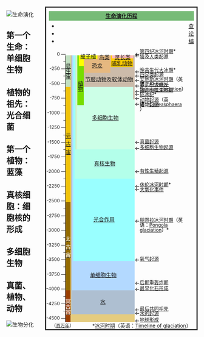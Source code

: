 
<div id="Container" class="toccolours" style="text-align: left; padding:0.5em 0 0 0; border-style:solid; float:right;clear:right; padding:0 0.5em; margin:0.3em 0 0.8em 1.4em; overflow: hidden;"><div id="Title" style="background-color:#77bb77; font-weight:bold; padding:0.2em; text-align:center; margin:0.6em 0 1.2em 0"><a href="/wiki/%E7%94%9F%E5%91%BD%E6%BC%94%E5%8C%96%E5%8E%86%E7%A8%8B" title="生命演化历程">生命演化历程</a></div><div id="Contains-Timeline-Scale-Notes"><div style="text-align:right; position:relative; top:-1em;"><link rel="mw-deduplicated-inline-style" href="mw-data:TemplateStyles:r78597503"><link rel="mw-deduplicated-inline-style" href="mw-data:TemplateStyles:r79430951"><div class="navbar plainlinks hlist navbar-mini"><ul><li class="nv--{zh-hans:查看;zh-hant:檢視;}-"><a href="/wiki/Template:Life_timeline" title="Template:Life timeline"><abbr title="查看该模板">查</abbr></a></li><li class="nv-讨论"><a href="/wiki/Template_talk:Life_timeline" title="Template talk:Life timeline"><abbr title="讨论该模板">论</abbr></a></li><li class="nv-编辑"><a class="external text" href="https://zh.wikipedia.org/w/index.php?title=Template:Life_timeline&amp;action=edit"><abbr title="编辑该模板">编</abbr></a></li></ul></div></div><div id="Scale" style="width:3.1em; position:relative; top:-0.82em; float:left; height:50em; padding:0px"><div style="float:right; position:absolute; right:-1px; top:49.559471365639em;"><span style="font-size:86%;white-space:nowrap;">-4500&nbsp;—</span></div><div style="float:right; position:absolute; right:-1px; top:48.18281938326em;"><span style="font-size:86%;white-space:nowrap;">–</span></div><div style="float:right; position:absolute; right:-1px; top:46.806167400881em;"><span style="font-size:86%;white-space:nowrap;">-4250&nbsp;—</span></div><div style="float:right; position:absolute; right:-1px; top:45.429515418502em;"><span style="font-size:86%;white-space:nowrap;">–</span></div><div style="float:right; position:absolute; right:-1px; top:44.052863436123em;"><span style="font-size:86%;white-space:nowrap;">-4000&nbsp;—</span></div><div style="float:right; position:absolute; right:-1px; top:42.676211453744em;"><span style="font-size:86%;white-space:nowrap;">–</span></div><div style="float:right; position:absolute; right:-1px; top:41.299559471366em;"><span style="font-size:86%;white-space:nowrap;">-3750&nbsp;—</span></div><div style="float:right; position:absolute; right:-1px; top:39.922907488987em;"><span style="font-size:86%;white-space:nowrap;">–</span></div><div style="float:right; position:absolute; right:-1px; top:38.546255506608em;"><span style="font-size:86%;white-space:nowrap;">-3500&nbsp;—</span></div><div style="float:right; position:absolute; right:-1px; top:37.169603524229em;"><span style="font-size:86%;white-space:nowrap;">–</span></div><div style="float:right; position:absolute; right:-1px; top:35.79295154185em;"><span style="font-size:86%;white-space:nowrap;">-3250&nbsp;—</span></div><div style="float:right; position:absolute; right:-1px; top:34.416299559471em;"><span style="font-size:86%;white-space:nowrap;">–</span></div><div style="float:right; position:absolute; right:-1px; top:33.039647577093em;"><span style="font-size:86%;white-space:nowrap;">-3000&nbsp;—</span></div><div style="float:right; position:absolute; right:-1px; top:31.662995594714em;"><span style="font-size:86%;white-space:nowrap;">–</span></div><div style="float:right; position:absolute; right:-1px; top:30.286343612335em;"><span style="font-size:86%;white-space:nowrap;">-2750&nbsp;—</span></div><div style="float:right; position:absolute; right:-1px; top:28.909691629956em;"><span style="font-size:86%;white-space:nowrap;">–</span></div><div style="float:right; position:absolute; right:-1px; top:27.533039647577em;"><span style="font-size:86%;white-space:nowrap;">-2500&nbsp;—</span></div><div style="float:right; position:absolute; right:-1px; top:26.156387665198em;"><span style="font-size:86%;white-space:nowrap;">–</span></div><div style="float:right; position:absolute; right:-1px; top:24.779735682819em;"><span style="font-size:86%;white-space:nowrap;">-2250&nbsp;—</span></div><div style="float:right; position:absolute; right:-1px; top:23.403083700441em;"><span style="font-size:86%;white-space:nowrap;">–</span></div><div style="float:right; position:absolute; right:-1px; top:22.026431718062em;"><span style="font-size:86%;white-space:nowrap;">-2000&nbsp;—</span></div><div style="float:right; position:absolute; right:-1px; top:20.649779735683em;"><span style="font-size:86%;white-space:nowrap;">–</span></div><div style="float:right; position:absolute; right:-1px; top:19.273127753304em;"><span style="font-size:86%;white-space:nowrap;">-1750&nbsp;—</span></div><div style="float:right; position:absolute; right:-1px; top:17.896475770925em;"><span style="font-size:86%;white-space:nowrap;">–</span></div><div style="float:right; position:absolute; right:-1px; top:16.519823788546em;"><span style="font-size:86%;white-space:nowrap;">-1500&nbsp;—</span></div><div style="float:right; position:absolute; right:-1px; top:15.143171806167em;"><span style="font-size:86%;white-space:nowrap;">–</span></div><div style="float:right; position:absolute; right:-1px; top:13.766519823789em;"><span style="font-size:86%;white-space:nowrap;">-1250&nbsp;—</span></div><div style="float:right; position:absolute; right:-1px; top:12.38986784141em;"><span style="font-size:86%;white-space:nowrap;">–</span></div><div style="float:right; position:absolute; right:-1px; top:11.013215859031em;"><span style="font-size:86%;white-space:nowrap;">-1000&nbsp;—</span></div><div style="float:right; position:absolute; right:-1px; top:9.636563876652em;"><span style="font-size:86%;white-space:nowrap;">–</span></div><div style="float:right; position:absolute; right:-1px; top:8.2599118942731em;"><span style="font-size:86%;white-space:nowrap;">-750&nbsp;—</span></div><div style="float:right; position:absolute; right:-1px; top:6.8832599118943em;"><span style="font-size:86%;white-space:nowrap;">–</span></div><div style="float:right; position:absolute; right:-1px; top:5.5066079295154em;"><span style="font-size:86%;white-space:nowrap;">-500&nbsp;—</span></div><div style="float:right; position:absolute; right:-1px; top:4.1299559471366em;"><span style="font-size:86%;white-space:nowrap;">–</span></div><div style="float:right; position:absolute; right:-1px; top:2.7533039647577em;"><span style="font-size:86%;white-space:nowrap;">-250&nbsp;—</span></div><div style="float:right; position:absolute; right:-1px; top:1.3766519823789em;"><span style="font-size:86%;white-space:nowrap;">–</span></div><div style="float:right; position:absolute; right:-1px; top:0em;"><span style="font-size:86%;white-space:nowrap;">0&nbsp;—</span></div></div><div id="ScaleBar" style="width:1px; float:left; height:50em; padding:0; background-color:#242020"></div><div id="Timeline" class="toccolours" style="font-size:100%; width:100%; height:50em; padding:0px; float:left; width:13em; border:none; background-color:;"><div class="bar" style="font-size:100%; background-color:#e5cc7f; border-style: none; position:absolute; text-align:center; margin-top:0em; height:50em; margin-left:0.91em; width:12.09em;"><div class="nudge" style="font-size:100%; position:relative; top:-0.86em; left:-0em;"><span style="position:relative; align:center; vertical-align:middle; bottom:-25em;">&nbsp;</span></div></div><div class="bar" style="font-size:100%; background-color:#aebfd1; border-style: none; position:absolute; text-align:center; margin-top:44.052863436123em; height:4.5374449339207em; margin-left:1.04em; width:11.96em;"><div class="nudge" style="font-size:100%; position:relative; top:-0.86em; left:-0em;"><span style="position:relative; align:center; vertical-align:middle; bottom:-2.2687224669604em;"><a href="/wiki/%E5%9C%B0%E7%90%83%E4%B8%8A%E6%B0%B4%E7%9A%84%E6%9D%A5%E6%BA%90" title="地球上水的来源">水</a></span></div></div><div class="bar" style="font-size:100%; background-color:#aebfd1; border-style: none; position:absolute; text-align:center; margin-top:0em; height:44.052863436123em; margin-left:1.04em; width:0.13em;"><div class="nudge" style="font-size:100%; position:relative; top:-0.86em; left:-0em;"><span style="position:relative; align:center; vertical-align:middle; bottom:-22.026431718062em;">&nbsp;</span></div></div><div class="bar" style="font-size:100%; background-color:#b3d9ff; border-style: none; position:absolute; text-align:center; margin-top:38.546255506608em; height:5.5066079295154em; margin-left:1.17em; width:11.83em;"><div class="nudge" style="font-size:100%; position:relative; top:-0.86em; left:-0em;"><span style="position:relative; align:center; vertical-align:middle; bottom:-2.7533039647577em;"><a href="/wiki/%E5%8D%95%E7%BB%86%E8%83%9E%E7%94%9F%E7%89%A9" title="单细胞生物">单细胞生物</a></span></div></div><div class="bar" style="font-size:100%; background-color:#b3d9ff; border-style: none; position:absolute; text-align:center; margin-top:0em; height:38.546255506608em; margin-left:1.17em; width:0.26em;"><div class="nudge" style="font-size:100%; position:relative; top:-0.86em; left:-0em;"><span style="position:relative; align:center; vertical-align:middle; bottom:-19.273127753304em;">&nbsp;</span></div></div><div class="bar" style="font-size:100%; background-color:#99ffff; border-style: none; position:absolute; text-align:center; margin-top:23.127753303965em; height:15.418502202643em; margin-left:1.43em; width:11.57em;"><div class="nudge" style="font-size:100%; position:relative; top:-0.86em; left:-0em;"><span style="position:relative; align:center; vertical-align:middle; bottom:-7.7092511013216em;"><a href="/wiki/%E5%85%89%E5%90%88%E4%BD%9C%E7%94%A8%E7%9A%84%E6%BC%94%E5%8C%96" title="光合作用的演化">光合作用</a></span></div></div><div class="bar" style="font-size:100%; background-color:#99ffff; border-style: none; position:absolute; text-align:center; margin-top:0em; height:23.127753303965em; margin-left:1.43em; width:0.26em;"><div class="nudge" style="font-size:100%; position:relative; top:-0.86em; left:-0em;"><span style="position:relative; align:center; vertical-align:middle; bottom:-11.563876651982em;">&nbsp;</span></div></div><div class="bar" style="font-size:100%; background-color:#b3ffea; border-style: none; position:absolute; text-align:center; margin-top:17.621145374449em; height:5.5066079295154em; margin-left:1.69em; width:11.31em;"><div class="nudge" style="font-size:100%; position:relative; top:-0.86em; left:-0em;"><span style="position:relative; align:center; vertical-align:middle; bottom:-2.7533039647577em;"><a href="/wiki/%E7%9C%9F%E6%A0%B8%E7%94%9F%E7%89%A9" title="真核生物">真核生物</a></span></div></div><div class="bar" style="font-size:100%; background-color:#b3ffea; border-style: none; position:absolute; text-align:center; margin-top:0em; height:17.621145374449em; margin-left:1.69em; width:0.26em;"><div class="nudge" style="font-size:100%; position:relative; top:-0.86em; left:-0em;"><span style="position:relative; align:center; vertical-align:middle; bottom:-8.8105726872247em;">&nbsp;</span></div></div><div class="bar" style="font-size:100%; background-color:#ccffe7; border-style: none; position:absolute; text-align:center; margin-top:5.9581497797357em; height:11.662995594714em; margin-left:1.95em; width:11.05em;"><div class="nudge" style="font-size:100%; position:relative; top:-0.86em; left:-0em;"><span style="position:relative; align:center; vertical-align:middle; bottom:-5.8314977973568em;"><a href="/wiki/%E5%A4%9A%E7%B4%B0%E8%83%9E%E7%94%9F%E7%89%A9" title="多细胞生物">多细胞生物</a></span></div></div><div class="bar" style="font-size:100%; background-color:#ccffe7; border-style: none; position:absolute; text-align:center; margin-top:0em; height:5.9581497797357em; margin-left:1.95em; width:0.26em;"><div class="nudge" style="font-size:100%; position:relative; top:-0.86em; left:-0em;"><span style="position:relative; align:center; vertical-align:middle; bottom:-2.9790748898678em;">&nbsp;</span></div></div><div class="bar" style="font-size:100%; background-color:#77dd00; border-style: none; position:absolute; text-align:center; margin-top:1.9823788546256em; height:7.3788546255507em; margin-left:2.21em; width:1.17em;"><div class="nudge" style="font-size:100%; position:relative; top:-0.86em; left:-0em;"><span style="position:relative; align:center; vertical-align:middle; bottom:-3.6894273127753em;"><a href="/wiki/%E6%A4%8D%E7%89%A9" title="植物"><span style="display:block; text-align:center; line-height:1em;">植<br>物</span></a></span></div></div><div class="bar" style="font-size:100%; background-color:#77dd00; border-style: none; position:absolute; text-align:center; margin-top:0em; height:1.9823788546256em; margin-left:2.21em; width:0.26em;"><div class="nudge" style="font-size:100%; position:relative; top:-0.86em; left:-0em;"><span style="position:relative; align:center; vertical-align:middle; bottom:-0.99118942731278em;">&nbsp;</span></div></div><div class="bar" style="font-size:100%; background-color:#ccbbaa; border-style: none; position:absolute; text-align:center; margin-top:2.2026431718062em; height:3.7555066079295em; margin-left:3.38em; width:9.62em;"><div class="nudge" style="font-size:100%; position:relative; top:-0.36em; left:-0em;"><span style="position:relative; align:center; vertical-align:middle; bottom:-1.8777533039648em;"><a href="/wiki/%E8%8A%82%E8%82%A2%E5%8A%A8%E7%89%A9" title="节肢动物">节肢动物</a>及<a href="/wiki/%E8%BD%AF%E4%BD%93%E5%8A%A8%E7%89%A9" title="软体动物">软体动物</a></span></div></div><div class="bar" style="font-size:100%; background-color:#ffff00; border-style: none; position:absolute; text-align:center; margin-top:0em; height:1.9823788546256em; margin-left:2.47em; width:3.51em;"><div class="nudge" style="font-size:100%; position:relative; top:-1.56em; left:-0em;"><span style="position:relative; align:center; vertical-align:middle; bottom:-0.99118942731278em;"><span class="nowrap"><a href="/wiki/%E8%A2%AB%E5%AD%90%E6%A4%8D%E7%89%A9" title="被子植物">被子植物</a></span></span></div></div><div class="bar" style="font-size:100%; background-color:#e6b880; border-style: none; position:absolute; text-align:center; margin-top:0.72136563876652em; height:2.5825991189427em; margin-left:3.38em; width:5.07em;"><div class="nudge" style="font-size:100%; position:relative; top:-0.86em; left:-0em;"><span style="position:relative; align:center; vertical-align:middle; bottom:-1.2912995594714em;"><a href="/wiki/%E6%81%90%E9%BE%99" title="恐龙">恐龙</a></span></div></div><div class="bar" style="font-size:100%; background-color:#ffcc00; border-style: none; position:absolute; text-align:center; margin-top:0em; height:2.2026431718062em; margin-left:8.58em; width:4.42em;"><div class="nudge" style="font-size:100%; position:relative; top:-0.86em; left:-0em;"><span style="position:relative; align:center; vertical-align:middle; bottom:-1.1013215859031em;">&nbsp;</span></div></div><div class="bar" style="font-size:100%; background-color:#ffcc00; border-style: none; position:absolute; text-align:center; margin-top:0.6057268722467em; height:1.5969162995595em; margin-left:8.45em; width:4.29em;"><div class="nudge" style="font-size:100%; position:relative; top:-0.71em; left:-0em;"><span style="position:relative; align:center; vertical-align:middle; bottom:-0.79845814977974em;"><a href="/wiki/%E5%93%BA%E4%B9%B3%E5%8A%A8%E7%89%A9" title="哺乳动物">哺乳动物</a></span></div></div><div class="bar" style="font-size:100%; background-color:#e6b880; border-style: none; position:absolute; text-align:center; margin-top:0em; height:1.3325991189427em; margin-left:5.98em; width:2.6em;"><div class="nudge" style="font-size:100%; position:relative; top:-1.085em; left:-0em;"><span style="position:relative; align:center; vertical-align:middle; bottom:-0.66629955947137em;"><a href="/wiki/%E9%B8%9F" title="鸟">鸟类</a></span></div></div><div class="bar" style="font-size:100%; background-color:#ffbbbb; border-style: none; position:absolute; text-align:center; margin-top:0em; height:0.6057268722467em; margin-left:8.71em; width:4.03em;"><div class="nudge" style="font-size:100%; position:relative; top:-0.76em; left:-0em;"><span style="position:relative; align:center; vertical-align:middle; bottom:-0.30286343612335em;"><a href="/wiki/%E7%81%B5%E9%95%BF%E7%9B%AE" title="灵长目">灵长类</a></span></div></div><div class="bar" style="font-size:100%; background-color:#993c00; border-style: none; position:absolute; text-align:center; margin-top:44.052863436123em; height:5.9471365638767em; margin-left:0em; width:0.91em;"><div class="nudge" style="font-size:100%; position:relative; top:-1.36em; left:-0.05em;"><span style="position:relative; align:center; vertical-align:middle; bottom:-2.9735682819383em;"><span style="display:block; text-align:center; line-height:1em;"><a href="/wiki/%E5%86%A5%E5%8F%A4%E5%AE%99" title="冥古宙"><span style="font-family:sans-serif;font-size:100%;color:#ffffff;background-color:transparent;;">冥<br>古<br>宙</span></a></span></span></div></div><div class="bar" style="font-size:100%; background-color:#936a00; border-style: none; position:absolute; text-align:center; margin-top:27.533039647577em; height:16.519823788546em; margin-left:0em; width:0.91em;"><div class="nudge" style="font-size:100%; position:relative; top:-2.06em; left:-0.05em;"><span style="position:relative; align:center; vertical-align:middle; bottom:-8.2599118942731em;"><span style="display:block; text-align:center; line-height:1.5em;"><a href="/wiki/%E5%A4%AA%E5%8F%A4%E5%AE%99" title="太古宙"><span style="font-family:sans-serif;font-size:100%;color:#ffffff;background-color:transparent;;">太<br>古<br>宙</span></a></span></span></div></div><div class="bar" style="font-size:100%; background-color:#f1c309; border-style: none; position:absolute; text-align:center; margin-top:5.9581497797357em; height:21.574889867841em; margin-left:0em; width:0.91em;"><div class="nudge" style="font-size:100%; position:relative; top:-2.36em; left:-0em;"><span style="position:relative; align:center; vertical-align:middle; bottom:-10.787444933921em;"><span style="display:block; text-align:center; line-height:1.5em;"><a href="/wiki/%E5%85%83%E5%8F%A4%E5%AE%99" title="元古宙">元<br>古<br>宙</a></span></span></div></div><div class="bar" style="font-size:100%; background-color:#c1e0c1; border-style: none; position:absolute; text-align:center; margin-top:0em; height:5.9581497797357em; margin-left:0em; width:0.91em;"><div class="nudge" style="font-size:100%; position:relative; top:-1.46em; left:-0em;"><span style="position:relative; align:center; vertical-align:middle; bottom:-2.9790748898678em;"><span style="display:block; text-align:center; line-height:1em;"><a href="/wiki/%E6%98%BE%E7%94%9F%E5%AE%99" title="显生宙">显<br>生<br>宙</a></span></span></div></div><div class="bar" style="font-size:100%; background-color:#ccbbaa; border-style: none; position:absolute; text-align:center; margin-top:0em; height:8.2599118942731em; margin-left:12.714em; width:0.286em;"><div class="nudge" style="font-size:100%; position:relative; top:-0.86em; left:-0em;"><span style="position:relative; align:center; vertical-align:middle; bottom:-4.1299559471366em;">&nbsp;</span></div></div><div class="bar" style="font-size:100%; background-color:#ccbbaa; border-style: none; position:absolute; text-align:center; margin-top:0em; height:2.2026431718062em; margin-left:12.714em; width:0.286em;"><div class="nudge" style="font-size:100%; position:relative; top:-0.86em; left:-0em;"><span style="position:relative; align:center; vertical-align:middle; bottom:-1.1013215859031em;">&nbsp;</span></div></div></div><div id="Annotations" style="float:left; position:relative; width:10.05em"><div class="annot-bar" style="width:auto; font-size:100%; position:absolute; text-align:center; margin-top:50em;"><div class="annot-arrow" style="position:relative; text-size:100%; top:-0.86em; left:-0em; float:left;"><span style="color:black;">←</span></div><div class="annot-nudge" style="text-size:100%; float:left; position:relative; text-align:left; top:-0.75em; left:-0em; width:8.8em;"><span style="position:relative; width:auto; z-index:10; font-size:90%; color:black; vertical-align:middle; line-height:100%; bottom:0;"><a href="/wiki/%E5%9C%B0%E7%90%83%E7%9A%84%E5%B9%B4%E9%BD%A1" title="地球的年龄">地球形成</a></span></div></div><div class="annot-bar" style="width:auto; font-size:100%; position:absolute; text-align:center; margin-top:48.568281938326em;"><div class="annot-arrow" style="position:relative; text-size:100%; top:-0.86em; left:-0em; float:left;"><span style="color:black;">←</span></div><div class="annot-nudge" style="text-size:100%; float:left; position:relative; text-align:left; top:-0.55em; left:-0em; width:8.8em;"><span style="position:relative; width:auto; z-index:10; font-size:90%; color:black; vertical-align:middle; line-height:100%; bottom:0;"><a href="/wiki/%E5%9C%B0%E7%90%83%E4%B8%8A%E6%B0%B4%E7%9A%84%E6%9D%A5%E6%BA%90" title="地球上水的来源">水的起源</a></span></div></div><div class="annot-bar" style="width:auto; font-size:100%; position:absolute; text-align:center; margin-top:47.907488986784em;"><div class="annot-arrow" style="position:relative; text-size:100%; top:-0.86em; left:-0em; float:left;"><span style="color:black;">←</span></div><div class="annot-nudge" style="text-size:100%; float:left; position:relative; text-align:left; top:-0.75em; left:-0em; width:8.8em;"><span style="position:relative; width:auto; z-index:10; font-size:90%; color:black; vertical-align:middle; line-height:100%; bottom:0;"><a href="/wiki/%E6%9C%80%E5%BE%8C%E5%85%B1%E5%90%8C%E7%A5%96%E5%85%88" title="最后共同祖先">最后共同祖先</a></span></div></div><div class="annot-bar" style="width:auto; font-size:100%; position:absolute; text-align:center; margin-top:44.052863436123em;"><div class="annot-arrow" style="position:relative; text-size:100%; top:-0.86em; left:-0em; float:left;"><span style="color:black;">←</span></div><div class="annot-nudge" style="text-size:100%; float:left; position:relative; text-align:left; top:-0.75em; left:-0em; width:8.8em;"><span style="position:relative; width:auto; z-index:10; font-size:90%; color:black; vertical-align:middle; line-height:100%; bottom:0;"><a href="/wiki/%E5%B7%B2%E7%9F%A5%E6%9C%80%E5%8F%A4%E8%80%81%E7%9A%84%E7%94%9F%E5%91%BD" title="已知最古老的生命">最早化石形成</a></span></div></div><div class="annot-bar" style="width:auto; font-size:100%; position:absolute; text-align:center; margin-top:42.95154185022em;"><div class="annot-arrow" style="position:relative; text-size:100%; top:-0.86em; left:-0em; float:left;"><span style="color:black;">←</span></div><div class="annot-nudge" style="text-size:100%; float:left; position:relative; text-align:left; top:-0.75em; left:-0em; width:8.8em;"><span style="position:relative; width:auto; z-index:10; font-size:90%; color:black; vertical-align:middle; line-height:100%; bottom:0;"><a href="/wiki/%E5%BE%8C%E6%9C%9F%E9%87%8D%E8%BD%9F%E7%82%B8%E6%9C%9F" title="后期重轰炸期">后期重轰炸期</a></span></div></div><div class="annot-bar" style="width:auto; font-size:100%; position:absolute; text-align:center; margin-top:38.546255506608em;"><div class="annot-arrow" style="position:relative; text-size:100%; top:-0.86em; left:-0em; float:left;"><span style="color:black;">←</span></div><div class="annot-nudge" style="text-size:100%; float:left; position:relative; text-align:left; top:-0.75em; left:-0em; width:8.8em;"><span style="position:relative; width:auto; z-index:10; font-size:90%; color:black; vertical-align:middle; line-height:100%; bottom:0;"><a href="/wiki/%E6%B0%A7%E6%B0%94%E5%9C%B0%E8%B4%A8%E5%8E%86%E5%8F%B2" title="氧气地质历史">氧气起源</a></span></div></div><div class="annot-bar" style="width:auto; font-size:100%; position:absolute; text-align:center; margin-top:31.277533039648em;"><div class="annot-arrow" style="position:relative; text-size:100%; top:-0.86em; left:-0em; float:left;"><span style="color:black;">←</span></div><div class="annot-nudge" style="text-size:100%; float:left; position:relative; text-align:left; top:-0.75em; left:-0em; width:8.8em;"><span style="position:relative; width:auto; z-index:10; font-size:90%; color:black; vertical-align:middle; line-height:100%; bottom:0;"><span class="ilh-all" data-orig-title="朋哥拉冰河時期" data-lang-code="en" data-lang-name="英语" data-foreign-title="Pongola glaciation"><span class="ilh-page"><a href="/w/index.php?title=%E6%9C%8B%E5%93%A5%E6%8B%89%E5%86%B0%E6%B2%B3%E6%99%82%E6%9C%9F&amp;action=edit&amp;redlink=1" class="new" original-title="朋哥拉冰河时期（页面不存在）">朋哥拉冰河时期</a></span><span class="noprint ilh-comment">（<span class="ilh-lang">英语</span><span class="ilh-colon">：</span><span class="ilh-link"><a href="https://en.wikipedia.org/wiki/Pongola_glaciation" class="extiw" title="en:Pongola glaciation"><span lang="en" dir="auto">Pongola glaciation</span></a></span>）</span></span>*</span></div></div><div class="annot-bar" style="width:auto; font-size:100%; position:absolute; text-align:center; margin-top:25.330396475771em;"><div class="annot-arrow" style="position:relative; text-size:100%; top:-0.86em; left:-0em; float:left;"><span style="color:black;">←</span></div><div class="annot-nudge" style="text-size:100%; float:left; position:relative; text-align:left; top:-0.55em; left:-0em; width:8.8em;"><span style="position:relative; width:auto; z-index:10; font-size:90%; color:black; vertical-align:middle; line-height:100%; bottom:0;"><a href="/wiki/%E5%A4%A7%E6%B0%A7%E5%8C%96%E4%BA%8B%E4%BB%B6" title="大氧化事件">大氧化事件</a></span></div></div><div class="annot-bar" style="width:auto; font-size:100%; position:absolute; text-align:center; margin-top:24.779735682819em;"><div class="annot-arrow" style="position:relative; text-size:100%; top:-0.86em; left:-0em; float:left;"><span style="color:black;">←</span></div><div class="annot-nudge" style="text-size:100%; float:left; position:relative; text-align:left; top:-0.95em; left:-0em; width:8.8em;"><span style="position:relative; width:auto; z-index:10; font-size:90%; color:black; vertical-align:middle; line-height:100%; bottom:0;"><a href="/wiki/%E4%BC%91%E4%BC%A6%E5%86%B0%E6%B2%B3%E6%97%B6%E6%9C%9F" title="休伦冰河时期">休伦冰河时期</a>*</span></div></div><div class="annot-bar" style="width:auto; font-size:100%; position:absolute; text-align:center; margin-top:22.026431718062em;"><div class="annot-arrow" style="position:relative; text-size:100%; top:-0.86em; left:-0em; float:left;"><span style="color:black;">←</span></div><div class="annot-nudge" style="text-size:100%; float:left; position:relative; text-align:left; top:-0.75em; left:-0em; width:8.8em;"><span style="position:relative; width:auto; z-index:10; font-size:90%; color:black; vertical-align:middle; line-height:100%; bottom:0;"><a href="/wiki/%E6%9C%89%E6%80%A7%E7%94%9F%E6%AE%96%E7%9A%84%E6%BC%94%E5%8C%96" title="有性生殖的演化">有性生殖起源</a></span></div></div><div class="annot-bar" style="width:auto; font-size:100%; position:absolute; text-align:center; margin-top:17.621145374449em;"><div class="annot-arrow" style="position:relative; text-size:100%; top:-0.86em; left:-0em; float:left;"><span style="color:black;">←</span></div><div class="annot-nudge" style="text-size:100%; float:left; position:relative; text-align:left; top:-0.75em; left:-0em; width:8.8em;"><span style="position:relative; width:auto; z-index:10; font-size:90%; color:black; vertical-align:middle; line-height:100%; bottom:0;"><a href="/wiki/%E5%BC%97%E6%9C%97%E8%A5%BF%E7%BB%B4%E5%88%A9%E5%AE%89%E7%94%9F%E7%89%A9%E7%BE%A4" title="弗朗西维利安生物群">多细胞生物起源</a></span></div></div><div class="annot-bar" style="width:auto; font-size:100%; position:absolute; text-align:center; margin-top:16.519823788546em;"><div class="annot-arrow" style="position:relative; text-size:100%; top:-0.86em; left:-0em; float:left;"><span style="color:black;">←</span></div><div class="annot-nudge" style="text-size:100%; float:left; position:relative; text-align:left; top:-0.75em; left:-0em; width:8.8em;"><span style="position:relative; width:auto; z-index:10; font-size:90%; color:black; vertical-align:middle; line-height:100%; bottom:0;"><a href="/wiki/%E7%9C%9F%E8%8F%8C%E7%9A%84%E8%BF%9B%E5%8C%96" class="mw-redirect" title="真菌的进化">真菌起源</a></span></div></div><div class="annot-bar" style="width:auto; font-size:100%; position:absolute; text-align:center; margin-top:9.3612334801762em;"><div class="annot-arrow" style="position:relative; text-size:100%; top:-0.86em; left:-0em; float:left;"><span style="color:black;">←</span></div><div class="annot-nudge" style="text-size:100%; float:left; position:relative; text-align:left; top:-0.5em; left:-0em; width:8.8em;"><span style="position:relative; width:auto; z-index:10; font-size:90%; color:black; vertical-align:middle; line-height:100%; bottom:0;"><a href="/wiki/%E6%A4%8D%E7%89%A9%E7%9A%84%E9%80%B2%E5%8C%96" class="mw-redirect" title="植物的进化">植物起源</a></span></div></div><div class="annot-bar" style="width:auto; font-size:100%; position:absolute; text-align:center; margin-top:8.2599118942731em;"><div class="annot-arrow" style="position:relative; text-size:100%; top:-0.86em; left:-0em; float:left;"><span style="color:black;">←</span></div><div class="annot-nudge" style="text-size:100%; float:left; position:relative; text-align:left; top:-0.35em; left:-0em; width:8.8em;"><span style="position:relative; width:auto; z-index:10; font-size:90%; color:black; vertical-align:middle; line-height:100%; bottom:0;"><span class="ilh-all" data-orig-title="籠脊球屬" data-lang-code="en" data-lang-name="英语" data-foreign-title="Caveasphaera"><span class="ilh-page"><a href="/w/index.php?title=%E7%B1%A0%E8%84%8A%E7%90%83%E5%B1%AC&amp;action=edit&amp;redlink=1" class="new" original-title="笼脊球属（页面不存在）">动物起源</a></span><span class="noprint ilh-comment">（<span class="ilh-lang">英语</span><span class="ilh-colon">：</span><span class="ilh-link"><a href="https://en.wikipedia.org/wiki/Caveasphaera" class="extiw" title="en:Caveasphaera"><span lang="en" dir="auto">Caveasphaera</span></a></span>）</span></span></span></div></div><div class="annot-bar" style="width:auto; font-size:100%; position:absolute; text-align:center; margin-top:7.488986784141em;"><div class="annot-arrow" style="position:relative; text-size:100%; top:-0.86em; left:-0em; float:left;"><span style="color:black;">←</span></div><div class="annot-nudge" style="text-size:100%; float:left; position:relative; text-align:left; top:-0.55em; left:-0em; width:8.8em;"><span style="position:relative; width:auto; z-index:10; font-size:90%; color:black; vertical-align:middle; line-height:100%; bottom:0;"><a href="/wiki/%E6%88%90%E5%86%B0%E7%BA%AA" title="成冰纪">成冰纪</a>*</span></div></div><div class="annot-bar" style="width:auto; font-size:100%; position:absolute; text-align:center; margin-top:6.9933920704846em;"><div class="annot-arrow" style="position:relative; text-size:100%; top:-0.86em; left:-0em; float:left;"><span style="color:black;">←</span></div><div class="annot-nudge" style="text-size:100%; float:left; position:relative; text-align:left; top:-0.95em; left:-0em; width:8.8em;"><span style="position:relative; width:auto; z-index:10; font-size:90%; color:black; vertical-align:middle; line-height:100%; bottom:0;"><a href="/wiki/%E5%9F%83%E8%BF%AA%E5%8D%A1%E6%8B%89%E7%94%9F%E7%89%A9%E7%BE%A4" title="埃迪卡拉生物群">埃迪卡拉生物群</a></span></div></div><div class="annot-bar" style="width:auto; font-size:100%; position:absolute; text-align:center; margin-top:5.9581497797357em;"><div class="annot-arrow" style="position:relative; text-size:100%; top:-0.86em; left:-0em; float:left;"><span style="color:black;">←</span></div><div class="annot-nudge" style="text-size:100%; float:left; position:relative; text-align:left; top:-0.9em; left:-0em; width:8.8em;"><span style="position:relative; width:auto; z-index:10; font-size:90%; color:black; vertical-align:middle; line-height:100%; bottom:0;"><a href="/wiki/%E5%AF%92%E6%AD%A6%E7%BA%AA%E5%A4%A7%E7%88%86%E5%8F%91" title="寒武纪大爆发">寒武纪大爆发</a></span></div></div><div class="annot-bar" style="width:auto; font-size:100%; position:absolute; text-align:center; margin-top:4.9559471365639em;"><div class="annot-arrow" style="position:relative; text-size:100%; top:-0.86em; left:-0em; float:left;"><span style="color:black;">←</span></div><div class="annot-nudge" style="text-size:100%; float:left; position:relative; text-align:left; top:-0.85em; left:-0em; width:8.8em;"><span style="position:relative; width:auto; z-index:10; font-size:90%; color:black; vertical-align:middle; line-height:100%; bottom:0;"><span class="ilh-all" data-orig-title="安地斯-撒哈拉冰河時期" data-lang-code="en" data-lang-name="英语" data-foreign-title="Andean-Saharan glaciation"><span class="ilh-page"><a href="/w/index.php?title=%E5%AE%89%E5%9C%B0%E6%96%AF-%E6%92%92%E5%93%88%E6%8B%89%E5%86%B0%E6%B2%B3%E6%99%82%E6%9C%9F&amp;action=edit&amp;redlink=1" class="new" original-title="安地斯-撒哈拉冰河时期（页面不存在）">安地斯冰河时期</a></span><span class="noprint ilh-comment">（<span class="ilh-lang">英语</span><span class="ilh-colon">：</span><span class="ilh-link"><a href="https://en.wikipedia.org/wiki/Andean-Saharan_glaciation" class="extiw" title="en:Andean-Saharan glaciation"><span lang="en" dir="auto">Andean-Saharan glaciation</span></a></span>）</span></span>*</span></div></div><div class="annot-bar" style="width:auto; font-size:100%; position:absolute; text-align:center; margin-top:4.0748898678414em;"><div class="annot-arrow" style="position:relative; text-size:100%; top:-0.86em; left:-0em; float:left;"><span style="color:black;">←</span></div><div class="annot-nudge" style="text-size:100%; float:left; position:relative; text-align:left; top:-0.85em; left:-0em; width:8.8em;"><span style="position:relative; width:auto; z-index:10; font-size:90%; color:black; vertical-align:middle; line-height:100%; bottom:0;"><a href="/wiki/%E5%9B%9B%E8%B6%B3%E9%A1%9E" title="四足类">四足类</a>起源</span></div></div><div class="annot-bar" style="width:auto; font-size:100%; position:absolute; text-align:center; margin-top:3.3039647577093em;"><div class="annot-arrow" style="position:relative; text-size:100%; top:-0.86em; left:-0em; float:left;"><span style="color:black;">←</span></div><div class="annot-nudge" style="text-size:100%; float:left; position:relative; text-align:left; top:-0.95em; left:-0em; width:8.8em;"><span style="position:relative; width:auto; z-index:10; font-size:90%; color:black; vertical-align:middle; line-height:100%; bottom:0;"><a href="/wiki/%E6%99%9A%E5%8F%A4%E7%94%9F%E4%BB%A3%E5%A4%A7%E5%86%B0%E6%9C%9F" title="晚古生代大冰期">晚古生代大冰期</a>*</span></div></div><div class="annot-bar" style="width:auto; font-size:100%; position:absolute; text-align:center; margin-top:0.27533039647577em;"><div class="annot-arrow" style="position:relative; text-size:100%; top:-0.86em; left:-0em; float:left;"><span style="color:black;">←</span></div><div class="annot-nudge" style="text-size:100%; float:left; position:relative; text-align:left; top:-0.45em; left:-0em; width:8.8em;"><span style="position:relative; width:auto; z-index:10; font-size:90%; color:black; vertical-align:middle; line-height:100%; bottom:0;"><a href="/wiki/%E7%8C%BF" title="猿">猿</a>及<a href="/wiki/%E4%BA%BA" title="人">人类</a>起源</span></div></div><div class="annot-bar" style="width:auto; font-size:100%; position:absolute; text-align:center; margin-top:0.017621145374449em;"><div class="annot-arrow" style="position:relative; text-size:100%; top:-0.86em; left:-0em; float:left;"><span style="color:black;">←</span></div><div class="annot-nudge" style="text-size:100%; float:left; position:relative; text-align:left; top:-1.15em; left:-0em; width:8.8em;"><span style="position:relative; width:auto; z-index:10; font-size:90%; color:black; vertical-align:middle; line-height:100%; bottom:0;"><a href="/wiki/%E7%AC%AC%E5%9B%9B%E7%BA%AA%E5%86%B0%E6%B2%B3%E6%97%B6%E6%9C%9F" title="第四纪冰河时期">第四纪冰河时期</a>*</span></div></div><div class="annot-bar" style="width:auto; font-size:100%; position:absolute; text-align:center; margin-top:25em;"><div class="annot-nudge" style="text-size:100%; float:left; position:relative; text-align:left; top:-0.75em; left:-0em; width:8.8em;"><span style="position:relative; width:auto; z-index:10; font-size:90%; color:black; vertical-align:middle; line-height:100%; bottom:0;"></span></div></div><div class="annot-bar" style="width:auto; font-size:100%; position:absolute; text-align:center; margin-top:25em;"><div class="annot-nudge" style="text-size:100%; float:left; position:relative; text-align:left; top:-0.75em; left:-0em; width:8.8em;"><span style="position:relative; width:auto; z-index:10; font-size:90%; color:black; vertical-align:middle; line-height:100%; bottom:0;"></span></div></div><div class="annot-bar" style="width:auto; font-size:100%; position:absolute; text-align:center; margin-top:25em;"><div class="annot-nudge" style="text-size:100%; float:left; position:relative; text-align:left; top:-0.75em; left:-0em; width:8.8em;"><span style="position:relative; width:auto; z-index:10; font-size:90%; color:black; vertical-align:middle; line-height:100%; bottom:0;"></span></div></div><div class="annot-bar" style="width:auto; font-size:100%; position:absolute; text-align:center; margin-top:25em;"><div class="annot-nudge" style="text-size:100%; float:left; position:relative; text-align:left; top:-0.75em; left:-0em; width:8.8em;"><span style="position:relative; width:auto; z-index:10; font-size:90%; color:black; vertical-align:middle; line-height:100%; bottom:0;"></span></div></div><div class="annot-bar" style="width:auto; font-size:100%; position:absolute; text-align:center; margin-top:25em;"><div class="annot-nudge" style="text-size:100%; float:left; position:relative; text-align:left; top:-0.75em; left:-0em; width:8.8em;"><span style="position:relative; width:auto; z-index:10; font-size:90%; color:black; vertical-align:middle; line-height:100%; bottom:0;"></span></div></div><div class="annot-bar" style="width:auto; font-size:100%; position:absolute; text-align:center; margin-top:25em;"><div class="annot-nudge" style="text-size:100%; float:left; position:relative; text-align:left; top:-0.75em; left:-0em; width:8.8em;"><span style="position:relative; width:auto; z-index:10; font-size:90%; color:black; vertical-align:middle; line-height:100%; bottom:0;"></span></div></div><div class="annot-bar" style="width:auto; font-size:100%; position:absolute; text-align:center; margin-top:25em;"><div class="annot-nudge" style="text-size:100%; float:left; position:relative; text-align:left; top:-0.75em; left:-0em; width:8.8em;"><span style="position:relative; width:auto; z-index:10; font-size:90%; color:black; vertical-align:middle; line-height:100%; bottom:0;"></span></div></div><div class="annot-bar" style="width:auto; font-size:100%; position:absolute; text-align:center; margin-top:25em;"><div class="annot-nudge" style="text-size:100%; float:left; position:relative; text-align:left; top:-0.75em; left:-0em; width:8.8em;"><span style="position:relative; width:auto; z-index:10; font-size:90%; color:black; vertical-align:middle; line-height:100%; bottom:0;"></span></div></div><div class="annot-bar" style="width:auto; font-size:100%; position:absolute; text-align:center; margin-top:25em;"><div class="annot-nudge" style="text-size:100%; float:left; position:relative; text-align:left; top:-0.75em; left:-0em; width:8.8em;"><span style="position:relative; width:auto; z-index:10; font-size:90%; color:black; vertical-align:middle; line-height:100%; bottom:0;"></span></div></div><div class="annot-bar" style="width:auto; font-size:100%; position:absolute; text-align:center; margin-top:25em;"><div class="annot-nudge" style="text-size:100%; float:left; position:relative; text-align:left; top:-0.75em; left:-0em; width:8.8em;"><span style="position:relative; width:auto; z-index:10; font-size:90%; color:black; vertical-align:middle; line-height:100%; bottom:0;"></span></div></div><div class="annot-bar" style="width:auto; font-size:100%; position:absolute; text-align:center; margin-top:25em;"><div class="annot-nudge" style="text-size:100%; float:left; position:relative; text-align:left; top:-0.75em; left:-0em; width:8.8em;"><span style="position:relative; width:auto; z-index:10; font-size:90%; color:black; vertical-align:middle; line-height:100%; bottom:0;"></span></div></div><div class="annot-bar" style="width:auto; font-size:100%; position:absolute; text-align:center; margin-top:25em;"><div class="annot-nudge" style="text-size:100%; float:left; position:relative; text-align:left; top:-0.75em; left:-0em; width:8.8em;"><span style="position:relative; width:auto; z-index:10; font-size:90%; color:black; vertical-align:middle; line-height:100%; bottom:0;"></span></div></div><div class="annot-bar" style="width:auto; font-size:100%; position:absolute; text-align:center; margin-top:25em;"><div class="annot-nudge" style="text-size:100%; float:left; position:relative; text-align:left; top:-0.75em; left:-0em; width:8.8em;"><span style="position:relative; width:auto; z-index:10; font-size:90%; color:black; vertical-align:middle; line-height:100%; bottom:0;"></span></div></div><div class="annot-bar" style="width:auto; font-size:100%; position:absolute; text-align:center; margin-top:25em;"><div class="annot-nudge" style="text-size:100%; float:left; position:relative; text-align:left; top:-0.75em; left:-0em; width:8.8em;"><span style="position:relative; width:auto; z-index:10; font-size:90%; color:black; vertical-align:middle; line-height:100%; bottom:0;"></span></div></div><div class="annot-bar" style="width:auto; font-size:100%; position:absolute; text-align:center; margin-top:25em;"><div class="annot-nudge" style="text-size:100%; float:left; position:relative; text-align:left; top:-0.75em; left:-0em; width:8.8em;"><span style="position:relative; width:auto; z-index:10; font-size:90%; color:black; vertical-align:middle; line-height:100%; bottom:0;"></span></div></div><div class="annot-bar" style="width:auto; font-size:100%; position:absolute; text-align:center; margin-top:25em;"><div class="annot-nudge" style="text-size:100%; float:left; position:relative; text-align:left; top:-0.75em; left:-0em; width:8.8em;"><span style="position:relative; width:auto; z-index:10; font-size:90%; color:black; vertical-align:middle; line-height:100%; bottom:0;"></span></div></div><div class="annot-bar" style="width:auto; font-size:100%; position:absolute; text-align:center; margin-top:25em;"><div class="annot-nudge" style="text-size:100%; float:left; position:relative; text-align:left; top:-0.75em; left:-0em; width:8.8em;"><span style="position:relative; width:auto; z-index:10; font-size:90%; color:black; vertical-align:middle; line-height:100%; bottom:0;"></span></div></div><div class="annot-bar" style="width:auto; font-size:100%; position:absolute; text-align:center; margin-top:25em;"><div class="annot-nudge" style="text-size:100%; float:left; position:relative; text-align:left; top:-0.75em; left:-0em; width:8.8em;"><span style="position:relative; width:auto; z-index:10; font-size:90%; color:black; vertical-align:middle; line-height:100%; bottom:0;"></span></div></div><div class="annot-bar" style="width:auto; font-size:100%; position:absolute; text-align:center; margin-top:25em;"><div class="annot-nudge" style="text-size:100%; float:left; position:relative; text-align:left; top:-0.75em; left:-0em; width:8.8em;"><span style="position:relative; width:auto; z-index:10; font-size:90%; color:black; vertical-align:middle; line-height:100%; bottom:0;"></span></div></div><div class="annot-bar" style="width:auto; font-size:100%; position:absolute; text-align:center; margin-top:25em;"><div class="annot-nudge" style="text-size:100%; float:left; position:relative; text-align:left; top:-0.75em; left:-0em; width:8.8em;"><span style="position:relative; width:auto; z-index:10; font-size:90%; color:black; vertical-align:middle; line-height:100%; bottom:0;"></span></div></div><div class="annot-bar" style="width:auto; font-size:100%; position:absolute; text-align:center; margin-top:25em;"><div class="annot-nudge" style="text-size:100%; float:left; position:relative; text-align:left; top:-0.75em; left:-0em; width:8.8em;"><span style="position:relative; width:auto; z-index:10; font-size:90%; color:black; vertical-align:middle; line-height:100%; bottom:0;"></span></div></div><div class="annot-bar" style="width:auto; font-size:100%; position:absolute; text-align:center; margin-top:25em;"><div class="annot-nudge" style="text-size:100%; float:left; position:relative; text-align:left; top:-0.75em; left:-0em; width:8.8em;"><span style="position:relative; width:auto; z-index:10; font-size:90%; color:black; vertical-align:middle; line-height:100%; bottom:0;"></span></div></div><div class="annot-bar" style="width:auto; font-size:100%; position:absolute; text-align:center; margin-top:25em;"><div class="annot-nudge" style="text-size:100%; float:left; position:relative; text-align:left; top:-0.75em; left:-0em; width:8.8em;"><span style="position:relative; width:auto; z-index:10; font-size:90%; color:black; vertical-align:middle; line-height:100%; bottom:0;"></span></div></div><div class="annot-bar" style="width:auto; font-size:100%; position:absolute; text-align:center; margin-top:25em;"><div class="annot-nudge" style="text-size:100%; float:left; position:relative; text-align:left; top:-0.75em; left:-0em; width:8.8em;"><span style="position:relative; width:auto; z-index:10; font-size:90%; color:black; vertical-align:middle; line-height:100%; bottom:0;"></span></div></div><div class="annot-bar" style="width:auto; font-size:100%; position:absolute; text-align:center; margin-top:25em;"><div class="annot-nudge" style="text-size:100%; float:left; position:relative; text-align:left; top:-0.75em; left:-0em; width:8.8em;"><span style="position:relative; width:auto; z-index:10; font-size:90%; color:black; vertical-align:middle; line-height:100%; bottom:0;"></span></div></div><div class="annot-bar" style="width:auto; font-size:100%; position:absolute; text-align:center; margin-top:25em;"><div class="annot-nudge" style="text-size:100%; float:left; position:relative; text-align:left; top:-0.75em; left:-0em; width:8.8em;"><span style="position:relative; width:auto; z-index:10; font-size:90%; color:black; vertical-align:middle; line-height:100%; bottom:0;"></span></div></div><div class="annot-bar" style="width:auto; font-size:100%; position:absolute; text-align:center; margin-top:25em;"><div class="annot-nudge" style="text-size:100%; float:left; position:relative; text-align:left; top:-0.75em; left:-0em; width:8.8em;"><span style="position:relative; width:auto; z-index:10; font-size:90%; color:black; vertical-align:middle; line-height:100%; bottom:0;"></span></div></div><div class="annot-bar" style="width:auto; font-size:100%; position:absolute; text-align:center; margin-top:25em;"><div class="annot-nudge" style="text-size:100%; float:left; position:relative; text-align:left; top:-0.75em; left:-0em; width:7em;"><span style="position:relative; width:auto; z-index:10; font-size:90%; color:black; vertical-align:middle; line-height:100%; bottom:0;"></span></div></div></div></div><div id="Legend" class="toccolours" style="margin-left:3.1em; border-style:none; float:left; clear:both;"></div><div id="Caption" class="toccolours" style="margin:0 0.5em; float:left; padding:0 auto; border-style:none; clear:both; text-align:center; width:26.3em"><div style="float:left;font-size:85%;">（<a href="/wiki/%E7%99%BE%E8%90%AC%E5%B9%B4%E5%89%8D" class="mw-redirect" title="百万年前">百万年</a>）</div><div style="float:right;font-size:95%;">*<span class="ilh-all" data-orig-title="冰河時期年表" data-lang-code="en" data-lang-name="英语" data-foreign-title="Timeline of glaciation"><span class="ilh-page"><a href="/w/index.php?title=%E5%86%B0%E6%B2%B3%E6%99%82%E6%9C%9F%E5%B9%B4%E8%A1%A8&amp;action=edit&amp;redlink=1" class="new" original-title="冰河时期年表（页面不存在）">冰河时期</a></span><span class="noprint ilh-comment">（<span class="ilh-lang">英语</span><span class="ilh-colon">：</span><span class="ilh-link"><a href="https://en.wikipedia.org/wiki/Timeline_of_glaciation" class="extiw" title="en:Timeline of glaciation"><span lang="en" dir="auto">Timeline of glaciation</span></a></span>）</span></span></div></div></div>

![生命演化](https://ts1.cn.mm.bing.net/th/id/R-C.de3658c8b99173a335c0788b12b85dd5?rik=eLVatZ%2bC68j5%2bQ&riu=http%3a%2f%2fimage.sciencenet.cn%2fhome%2f201906%2f09%2f090722cvvgavvvfhz0qv0g.jpg&ehk=uZcJsw%2bKz37EwY4xRiXAhBUYp3XthEe8rJ%2bpbuwTyyE%3d)

## 第一个生命：单细胞生物

## 植物的祖先：光合细菌

## 第一个植物：蓝藻

## 真核细胞：细胞核的形成

## 多细胞生物

## 真菌、植物、动物

![生物分化](https://oss.zhiwugushi.com/Z/Z1wBBXNxiGKU0=VNQPrHIGnyL3c-GsOUcPSirfIJUQYLs_Iv5OfXteEcXTH-e_uRsghQ==.jpg)
